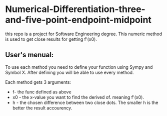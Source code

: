 # Numerical-Differentiation-three-and-five-point-endpoint-midpoint
this repo is a project for Software Engineering degree. This numeric method is used to get close results for getting f'(x0).

## User's menual:

To use each method you need to define your function using Sympy and Symbol X.
After defining you will be able to use every method.


Each method gets 3 arguments: 
* f- the func defined as above
* x0 - the x-value you want to find the derived of. meaning  f'(x0).
* h - the chosen difference between two close dots. The smaller h is the better the result accourency.
